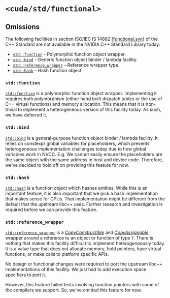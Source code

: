# `<cuda/std/functional>`

## Omissions

The following facilities in section ISO/IEC IS 14882 [[functional.syn]] of the
  C++ Standard are not available in the NVIDIA C++ Standard Library today:

- [`std::function`] - Polymorphic function object wrapper.
- [`std::bind`] - Generic function object binder / lambda facility.
- [`std::reference_wrapper`] - Reference wrapper type.
- [`std::hash`] - Hash function object.

### `std::function`

[`std::function`] is a polymorphic function object wrapper.
Implementing it requires both polymorphism (either hand built dispatch tables
  or the use of C++ virtual functions) and memory allocation.
This means that it is non-trivial to implement a heterogeneous version of this
  facility today.
As such, we have deferred it.

### `std::bind`

[`std::bind`] is a general-purpose function object binder / lambda facility.
It relies on constexpr global variables for placeholders, which presents
  heterogeneous implementation challenges today due to how global variables work
  in NVCC.
E.g. We cannot easily ensure the placeholders are the same object with the same
  address in host and device code.
Therefore, we've decided to hold off on providing this feature for now.

### `std::hash`

[`std::hash`] is a function object which hashes entities.
While this is an important feature, it is also important that we pick a hash
  implementation that makes sense for GPUs.
That implementation might be different from the default that the upstream
  libc++ uses.
Further research and investigation is required before we can provide this
  feature.

### `std::reference_wrapper`

[`std::reference_wrapper`] is a [*CopyConstructible*] and
  [*CopyAssignable*] wrapper around a reference to an object or function of
  type `T`.
There is nothing that makes this facility difficult to implement heterogeneously
  today.
It is a value type that does not allocate memory, hold
  pointers, have virtual functions, or make calls to platform specific APIs.

No design or functional changes were required to port the upstream libc++
  implementations of this facility.
We just had to add execution space specifiers to port it.

However, this feature failed tests involving function pointers with some of the
  compilers we support.
So, we've omitted this feature for now.


[functional.syn]: https://eel.is/c++draft/functional.syn

[*CopyConstructible*]: https://eel.is/c++draft/utility.arg.requirements#:requirements,Cpp17CopyConstructible
[*CopyAssignable*]: https://eel.is/c++draft/utility.arg.requirements#:requirements,Cpp17CopyAssignable

[`std::function`]: https://en.cppreference.com/w/cpp/utility/functional/function
[`std::bind`]: https://en.cppreference.com/w/cpp/utility/functional/bind
[`std::reference_wrapper`]: https://en.cppreference.com/w/cpp/utility/functional/reference_wrapper
[`std::hash`]: https://en.cppreference.com/w/cpp/utility/hash

